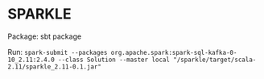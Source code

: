 # SPARKLE

Package: sbt package

Run: `spark-submit --packages org.apache.spark:spark-sql-kafka-0-10_2.11:2.4.0 --class Solution --master local "/sparkle/target/scala-2.11/sparkle_2.11-0.1.jar"`


